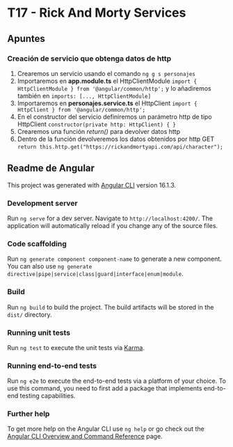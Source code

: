 # T17 - Rick And Morty Services
## Apuntes
### Creación de servicio que obtenga datos de http
1. Crearemos un servicio usando el comando `ng g s personajes`
2. Importaremos en **app.module.ts** el HttpClientModule `import { HttpClientModule } from '@angular/common/http';` y lo añadiremos también en `imports: [..., HttpClientModule]`
3. Importaremos en **personajes.service.ts** el HttpClient `import { HttpClient } from '@angular/common/http';`
4. En el constructor del servicio definiremos un parámetro http de tipo HttpClient `constructor(private http: HttpClient) { }`
5. Crearemos una función *return()* para devolver datos http
6. Dentro de la función devolveremos los datos obtenidos por http GET `return this.http.get("https://rickandmortyapi.com/api/character");`

## Readme de Angular
This project was generated with [Angular CLI](https://github.com/angular/angular-cli) version 16.1.3.

### Development server

Run `ng serve` for a dev server. Navigate to `http://localhost:4200/`. The application will automatically reload if you change any of the source files.

### Code scaffolding

Run `ng generate component component-name` to generate a new component. You can also use `ng generate directive|pipe|service|class|guard|interface|enum|module`.

### Build

Run `ng build` to build the project. The build artifacts will be stored in the `dist/` directory.

### Running unit tests

Run `ng test` to execute the unit tests via [Karma](https://karma-runner.github.io).

### Running end-to-end tests

Run `ng e2e` to execute the end-to-end tests via a platform of your choice. To use this command, you need to first add a package that implements end-to-end testing capabilities.

### Further help

To get more help on the Angular CLI use `ng help` or go check out the [Angular CLI Overview and Command Reference](https://angular.io/cli) page.
